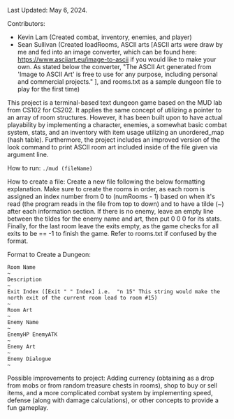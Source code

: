 Last Updated: May 6, 2024.

Contributors:
- Kevin Lam (Created combat, inventory, enemies, and player)
- Sean Sullivan (Created loadRooms, ASCII arts [ASCII arts were draw by me and fed into an image converter, which can be found here:
  https://www.asciiart.eu/image-to-ascii if you would like to make your own. As stated below the converter, "The ASCII Art generated from 'Image to ASCII Art' is free to use for any purpose, including personal and commercial projects." ], and rooms.txt as a sample dungeon file to play for the first time)

This project is a terminal-based text dungeon game based on the MUD lab from CS102 for CS202. It applies the same concept of utilizing a pointer to an array of room structures. However, it has been built upon to have actual playability by implementing a character, enemies, a somewhat basic combat system, stats, and an inventory with item usage utilizing an unordered_map (hash table). Furthermore, the project includes an improved version of the look command to print ASCII room art included inside of the file given via argument line.

How to run: ```./mud (fileName)```

How to create a file: Create a new file following the below formatting explanation. Make sure to create the rooms in order, as each room is assigned an index number from 0 to (numRooms - 1) based on when it's read (the program reads in the file from top to down) and to have a tilde (~) after each information section. If there is no enemy, leave an empty line between the tildes for the enemy name and art, then put 0 0 0 for its stats. Finally, for the last room leave the exits empty, as the game checks for all exits to be == -1 to finish the game. Refer to rooms.txt if confused by the format. 

Format to Create a Dungeon: 
```
Room Name
~
Description
~
Exit Index ([Exit " " Index] i.e.  "n 15" This string would make the north exit of the current room lead to room #15)
~
Room Art
~
Enemy Name
~
EnemyHP EnemyATK
~
Enemy Art
~
Enemy Dialogue
~
```
Possible improvements to project: Adding currency (obtaining as a drop from mobs or from random treasure chests in rooms), shop to buy or sell items, and a more complicated combat system by implementing speed, defense (along with damage calculations), or other concepts to provide a fun gameplay.
